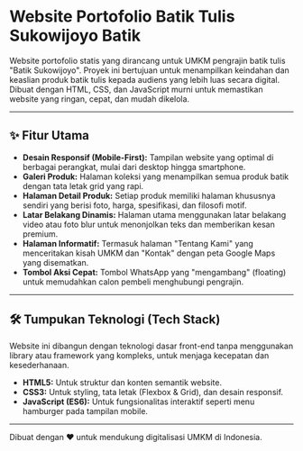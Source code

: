 # Website Portofolio Batik Tulis Sukowijoyo  Batik

Website portofolio statis yang dirancang untuk UMKM pengrajin batik tulis "Batik Sukowijoyo". Proyek ini bertujuan untuk menampilkan keindahan dan keaslian produk batik tulis kepada audiens yang lebih luas secara digital. Dibuat dengan HTML, CSS, dan JavaScript murni untuk memastikan website yang ringan, cepat, dan mudah dikelola.

---

## ✨ Fitur Utama

- **Desain Responsif (Mobile-First):** Tampilan website yang optimal di berbagai perangkat, mulai dari desktop hingga smartphone.
- **Galeri Produk:** Halaman koleksi yang menampilkan semua produk batik dengan tata letak grid yang rapi.
- **Halaman Detail Produk:** Setiap produk memiliki halaman khususnya sendiri yang berisi foto, harga, spesifikasi, dan filosofi motif.
- **Latar Belakang Dinamis:** Halaman utama menggunakan latar belakang video atau foto blur untuk menonjolkan teks dan memberikan kesan premium.
- **Halaman Informatif:** Termasuk halaman "Tentang Kami" yang menceritakan kisah UMKM dan "Kontak" dengan peta Google Maps yang disematkan.
- **Tombol Aksi Cepat:** Tombol WhatsApp yang "mengambang" (floating) untuk memudahkan calon pembeli menghubungi pengrajin.

---

## 🛠️ Tumpukan Teknologi (Tech Stack)

Website ini dibangun dengan teknologi dasar front-end tanpa menggunakan library atau framework yang kompleks, untuk menjaga kecepatan dan kesederhanaan.

- **HTML5:** Untuk struktur dan konten semantik website.
- **CSS3:** Untuk styling, tata letak (Flexbox & Grid), dan desain responsif.
- **JavaScript (ES6):** Untuk fungsionalitas interaktif seperti menu hamburger pada tampilan mobile.

---

Dibuat dengan ❤️ untuk mendukung digitalisasi UMKM di Indonesia.
